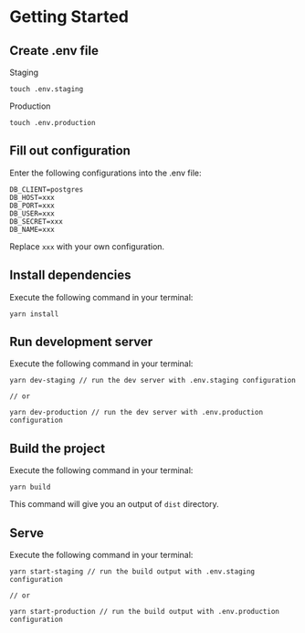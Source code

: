 # Getting Started

## Create .env file
Staging
```
touch .env.staging
```

Production
```
touch .env.production
```

## Fill out configuration
Enter the following configurations into the .env file:
```
DB_CLIENT=postgres
DB_HOST=xxx
DB_PORT=xxx
DB_USER=xxx
DB_SECRET=xxx
DB_NAME=xxx
```
Replace `xxx` with your own configuration.

## Install dependencies
Execute the following command in your terminal:
```
yarn install
```

## Run development server
Execute the following command in your terminal:
```
yarn dev-staging // run the dev server with .env.staging configuration

// or

yarn dev-production // run the dev server with .env.production configuration
```

## Build the project
Execute the following command in your terminal:
```
yarn build
```
This command will give you an output of `dist` directory.

## Serve
Execute the following command in your terminal:
```
yarn start-staging // run the build output with .env.staging configuration

// or

yarn start-production // run the build output with .env.production configuration
```
